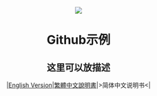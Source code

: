 <div align="center">

  ![]("../img/icon.png")
  # Github示例
  ## 这里可以放描述
  |[English Version](../README.md)|[繁體中文說明書](./README.zho-Hant_TW.md)|>简体中文说明书<|

</div>